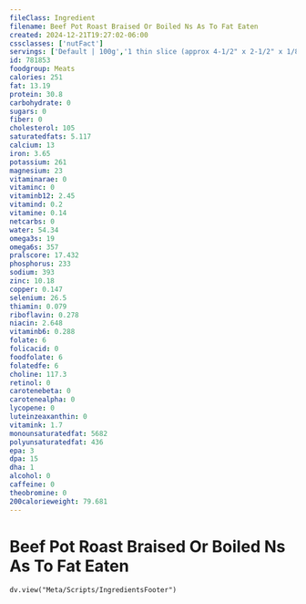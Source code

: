 ```yaml
---
fileClass: Ingredient
filename: Beef Pot Roast Braised Or Boiled Ns As To Fat Eaten
created: 2024-12-21T19:27:02-06:00
cssclasses: ['nutFact']
servings: ['Default | 100g','1 thin slice (approx 4-1/2" x 2-1/2" x 1/8") | 21','1 medium slice (approx 4-1/2" x 2-1/2" x 1/4") | 42','1 thick slice (approx 4-1/2" x 2-1/2" x 3/8") | 63','1 oz, boneless, cooked | 28','1 oz, boneless, raw (yield after cooking) | 18','1 cubic inch, boneless, cooked | 17','1 cup, cooked, diced | 134']
id: 781853
foodgroup: Meats
calories: 251
fat: 13.19
protein: 30.8
carbohydrate: 0
sugars: 0
fiber: 0
cholesterol: 105
saturatedfats: 5.117
calcium: 13
iron: 3.65
potassium: 261
magnesium: 23
vitaminarae: 0
vitaminc: 0
vitaminb12: 2.45
vitamind: 0.2
vitamine: 0.14
netcarbs: 0
water: 54.34
omega3s: 19
omega6s: 357
pralscore: 17.432
phosphorus: 233
sodium: 393
zinc: 10.18
copper: 0.147
selenium: 26.5
thiamin: 0.079
riboflavin: 0.278
niacin: 2.648
vitaminb6: 0.288
folate: 6
folicacid: 0
foodfolate: 6
folatedfe: 6
choline: 117.3
retinol: 0
carotenebeta: 0
carotenealpha: 0
lycopene: 0
luteinzeaxanthin: 0
vitamink: 1.7
monounsaturatedfat: 5682
polyunsaturatedfat: 436
epa: 3
dpa: 15
dha: 1
alcohol: 0
caffeine: 0
theobromine: 0
200calorieweight: 79.681
---
```


# Beef Pot Roast Braised Or Boiled Ns As To Fat Eaten

```dataviewjs
dv.view("Meta/Scripts/IngredientsFooter")
```